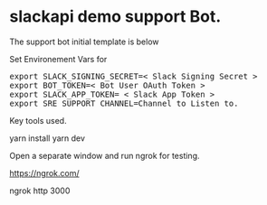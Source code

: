 # slackapi demo support Bot.

The support bot initial template is below

Set Environement Vars for

<pre>
export SLACK_SIGNING_SECRET=< Slack Signing Secret >
export BOT_TOKEN=< Bot User OAuth Token >
export SLACK_APP_TOKEN= < Slack App Token >
export SRE_SUPPORT_CHANNEL=Channel to Listen to.
</pre>

Key tools used.

yarn install
yarn dev

Open a separate window and run ngrok for testing.

https://ngrok.com/

ngrok http 3000



